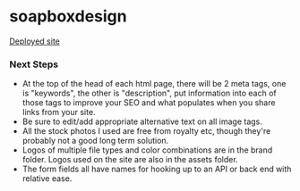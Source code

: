 # soapboxdesign
[Deployed site](https://soapboxdesign-d8ec9.firebaseapp.com/)


### Next Steps
- At the top of the head of each html page, there will be 2 meta tags, one is "keywords", the other is "description", put information into each of those tags to improve your SEO and what populates when you share links from your site. 
- Be sure to edit/add appropriate alternative text on all image tags.
- All the stock photos I used are free from royalty etc, though they're probably not a good long term solution. 
- Logos of multiple file types and color combinations are in the brand folder. Logos used on the site are also in the assets folder.
- The form fields all have names for hooking up to an API or back end with relative ease. 
